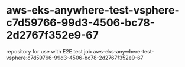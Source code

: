 # aws-eks-anywhere-test-vsphere-c7d59766-99d3-4506-bc78-2d2767f352e9-67
repository for use with E2E test job aws-eks-anywhere-test-vsphere:c7d59766-99d3-4506-bc78-2d2767f352e9-67
